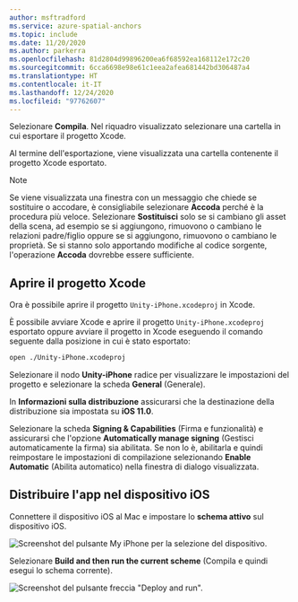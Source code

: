 ```yaml
---
author: msftradford
ms.service: azure-spatial-anchors
ms.topic: include
ms.date: 11/20/2020
ms.author: parkerra
ms.openlocfilehash: 81d2804d99896200ea6f68592ea168112e172c20
ms.sourcegitcommit: 6cca6698e98e61c1eea2afea681442bd306487a4
ms.translationtype: HT
ms.contentlocale: it-IT
ms.lasthandoff: 12/24/2020
ms.locfileid: "97762607"
---
```

Selezionare **Compila**. Nel riquadro visualizzato selezionare una cartella in cui esportare il progetto Xcode.

   Al termine dell'esportazione, viene visualizzata una cartella contenente il progetto Xcode esportato.

   > [!NOTE]
   > Se viene visualizzata una finestra con un messaggio che chiede se sostituire o accodare, è consigliabile selezionare **Accoda** perché è la procedura più veloce. Selezionare **Sostituisci** solo se si cambiano gli asset della scena, ad esempio se si aggiungono, rimuovono o cambiano le relazioni padre/figlio oppure se si aggiungono, rimuovono o cambiano le proprietà. Se si stanno solo apportando modifiche al codice sorgente, l'operazione **Accoda** dovrebbe essere sufficiente.

## <a name="open-the-xcode-project"></a>Aprire il progetto Xcode

Ora è possibile aprire il progetto `Unity-iPhone.xcodeproj` in Xcode. 

È possibile avviare Xcode e aprire il progetto `Unity-iPhone.xcodeproj` esportato oppure avviare il progetto in Xcode eseguendo il comando seguente dalla posizione in cui è stato esportato:

 ```bash
open ./Unity-iPhone.xcodeproj
```

Selezionare il nodo **Unity-iPhone** radice per visualizzare le impostazioni del progetto e selezionare la scheda **General** (Generale).

In **Informazioni sulla distribuzione** assicurarsi che la destinazione della distribuzione sia impostata su **iOS 11.0**.

Selezionare la scheda **Signing & Capabilities** (Firma e funzionalità) e assicurarsi che l'opzione **Automatically manage signing** (Gestisci automaticamente la firma) sia abilitata. Se non lo è, abilitarla e quindi reimpostare le impostazioni di compilazione selezionando **Enable Automatic** (Abilita automatico) nella finestra di dialogo visualizzata.

## <a name="deploy-the-app-to-your-ios-device"></a>Distribuire l'app nel dispositivo iOS

Connettere il dispositivo iOS al Mac e impostare lo **schema attivo** sul dispositivo iOS.

   ![Screenshot del pulsante My iPhone per la selezione del dispositivo.](./media/spatial-anchors-unity/select-device.png)

Selezionare **Build and then run the current scheme** (Compila e quindi esegui lo schema corrente).

   ![Screenshot del pulsante freccia "Deploy and run".](./media/spatial-anchors-unity/deploy-run.png)
